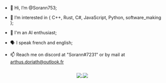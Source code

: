 - 👋 Hi, I’m @Sorann753;
- 👀 I’m interested in { C++, Rust, C#, JavaScript, Python, software_making };
- 🤖 I'm an AI enthusiast;
- 🗣️ I speak french and english;

- 📫 Reach me on discord at "Sorann#7231" or by mail at arthus.doriath@outlook.fr

<section align="center" style="margin: 25px 25px;">
  <a href="https://github.com/anuraghazra/github-readme-stats">
    <img align="center" src="https://github-readme-stats.vercel.app/api?username=Sorann753&count_private=true&show_icons=true&theme=blue-green&border_radius=50" />
  </a>
  <a href="https://github.com/anuraghazra/github-readme-stats">
    <img align="center" src="https://github-readme-stats.vercel.app/api/top-langs/?username=Sorann753&hide=html&langs_count=10&theme=blue-green&border_radius=50&layout=compact" />
  </a>
</section>

<!--- ligne de commentaire
Sorann753/Sorann753 is a ✨ special ✨ repository because its `README.md` (this file) appears on your GitHub profile.
You can click the Preview link to take a look at your changes.
--->
